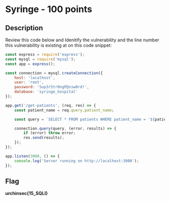 # Syringe - 100 points

## Description

Review this code below and Idenitify the vulnerability and the line number this vulnerability is existing at on this code snippet:

```javascript
const express = require('express');
const mysql = require('mysql');
const app = express();

const connection = mysql.createConnection({
    host: 'localhost',
    user: 'root',
    password: 'Sup3rStr0ngP@ssw0rd!',
    database: 'syringe_hospital'
});

app.get('/get-patients', (req, res) => {
    const patient_name = req.query.patient_name;

    const query = `SELECT * FROM patients WHERE patient_name = '${patient_name}'`;

    connection.query(query, (error, results) => {
        if (error) throw error;
        res.send(results);
    });
});

app.listen(3000, () => {
    console.log('Server running on http://localhost:3000');
});
```

## Flag

**urchinsec{15_SQLI}**